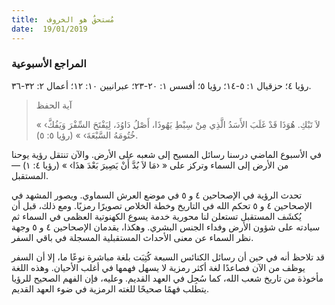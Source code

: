 ```yaml
---
title:  مُستحقٌ هو الخروف
date:  19/01/2019
---
```


### المراجع الأسبوعية
رؤيا ٤؛ حزقيال ١: ٥-١٤؛ رؤيا ٥؛ أفسس ١: ٢٠-٢٣؛ عبرانيين ١٠: ١٢؛ أعمال ٢: ٣٢-٣٦.

> <p>آية الحفظ</p>
> « ‹لاَ تَبْكِ. هُوَذَا قَدْ غَلَبَ الأَسَدُ الَّذِي مِنْ سِبْطِ يَهُوذَا، أَصْلُ دَاوُدَ، لِيَفْتَحَ السِّفْرَ وَيَفُكَّ خُتُومَهُ السَّبْعَةَ› » (رؤيا ٥: ٥).

في الأسبوع الماضي درسنا رسائل المسيح إلى شعبه على الأرض. والآن تنتقل رؤية يوحنا من الأرض إلى السماء وتركز على « ‹مَا لاَ بُدَّ أَنْ يَصِيرَ بَعْدَ هذَا› » (رؤيا ٤: ١) — المستقبل.

تحدث الرؤية في الإصحاحين ٤ و ٥ في موضع العرش السماوي. ويصور المشهد في الإصحاحين ٤ و ٥ تحكم الله في التاريخ وخطة الخلاص تصويرًا رمزيًا. ومع ذلك، قبل أن يُكشَف المستقبل تستعلن لنا محورية خدمة يسوع الكهنوتية العظمى في السماء ثم سيادته على شؤون الأرض وفداء الجنس البشري. وهكذا، يقدمان الإصحاحين ٤ و ٥ وجهة نظر السماء عن معنى الأحداث المستقبلية المسجلة في باقي السفر.

قد تلاحظ أنه في حين أن رسائل الكنائس السبعة كُتِبَت بلغة مباشرة نوعًا ما، إلا أن السفر يوظف من الآن فصاعدًا لغة أكثر رمزية لا يسهل فهمها في أغلب الأحيان. وهذه اللغة مأخوذة من تاريخ شعب الله، كما سُجِل في العهد القديم. وعليه، فإن الفهم الصحيح للرؤيا يتطلب فهمًا صحيحًا للغته الرمزية في ضوء العهد القديم.